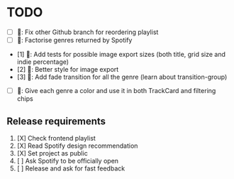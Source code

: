 # TODO

- [ ] 🚧: Fix other Github branch for reordering playlist
- [ ] 🔖: Factorise genres returned by Spotify
- [1] 🔖: Add tests for possible image export sizes (both title, grid size and indie percentage)
- [2] 🎨: Better style for image export
- [3] 🎨: Add fade transition for all the genre (learn about transition-group)
- [ ] 🎨: Give each genre a color and use it in both TrackCard and filtering chips

## Release requirements

1. [X] Check frontend playlist
2. [X] Read Spotify design recommendation
3. [X] Set project as public
4. [ ] Ask Spotify to be officially open
5. [ ] Release and ask for fast feedback
